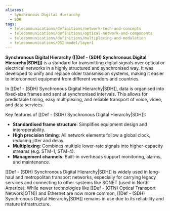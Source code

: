 ```yaml
---
aliases:
  - Synchronous Digital Hierarchy
  - SDH
tags:
  - telecommunications/definitions/network-tech-and-concepts
  - telecommunications/definitions/optical-network-and-components
  - telecommunications/definitions/multiplexing-and-modulation
  - telecommunications/OSI-model/layer1
---
```


**Synchronous Digital Hierarchy ([[Def - (SDH) Synchronous Digital Hierarchy|SDH]])** is a standard for transmitting digital signals over optical or electrical networks in a highly structured and synchronised way. It was developed to unify and replace older transmission systems, making it easier to interconnect equipment from different vendors and countries.

In [[Def - (SDH) Synchronous Digital Hierarchy|SDH]], data is organised into fixed-size frames and sent at synchronised intervals. This allows for predictable timing, easy multiplexing, and reliable transport of voice, video, and data services.

Key features of [[Def - (SDH) Synchronous Digital Hierarchy|SDH]]:
- **Standardised frame structure**: Simplifies equipment design and interoperability.
- **High precision timing**: All network elements follow a global clock, reducing jitter and delay.
- **Multiplexing**: Combines multiple lower-rate signals into higher-capacity streams (e.g. STM-1, STM-4).
- **Management channels**: Built-in overheads support monitoring, alarms, and maintenance.

[[Def - (SDH) Synchronous Digital Hierarchy|SDH]] is widely used in long-haul and metropolitan transport networks, especially for carrying legacy services and connecting to other systems like SONET (used in North America). While newer technologies like [[Def - (OTN) Optical Transport Network|OTN]] and Ethernet are now more common, [[Def - (SDH) Synchronous Digital Hierarchy|SDH]] remains in use due to its reliability and mature infrastructure.
